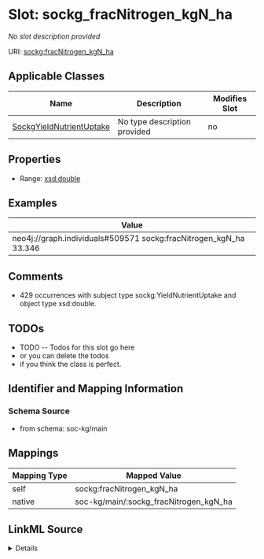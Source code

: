 

# Slot: sockg_fracNitrogen_kgN_ha


_No slot description provided_





URI: [sockg:fracNitrogen_kgN_ha](http://www.semanticweb.org/sockg/ontologies/2024/0/soil-carbon-ontology/fracNitrogen_kgN_ha)



<!-- no inheritance hierarchy -->





## Applicable Classes

| Name | Description | Modifies Slot |
| --- | --- | --- |
| [SockgYieldNutrientUptake](../classes/SockgYieldNutrientUptake.md) | No type description provided |  no  |







## Properties

* Range: [xsd:double](http://www.w3.org/2001/XMLSchema#double)






## Examples

| Value |
| --- |
| neo4j://graph.individuals#509571 sockg:fracNitrogen_kgN_ha 33.346 |

## Comments

* 429 occurrences with subject type sockg:YieldNutrientUptake and object type xsd:double.

## TODOs

* TODO -- Todos for this slot go here
* or you can delete the todos
* if you think the class is perfect.

## Identifier and Mapping Information







### Schema Source


* from schema: soc-kg/main




## Mappings

| Mapping Type | Mapped Value |
| ---  | ---  |
| self | sockg:fracNitrogen_kgN_ha |
| native | soc-kg/main/:sockg_fracNitrogen_kgN_ha |




## LinkML Source

<details>
```yaml
name: sockg_fracNitrogen_kgN_ha
description: No slot description provided
todos:
- TODO -- Todos for this slot go here
- or you can delete the todos
- if you think the class is perfect.
comments:
- 429 occurrences with subject type sockg:YieldNutrientUptake and object type xsd:double.
examples:
- value: neo4j://graph.individuals#509571 sockg:fracNitrogen_kgN_ha 33.346
from_schema: soc-kg/main
rank: 1000
slot_uri: sockg:fracNitrogen_kgN_ha
alias: sockg_fracNitrogen_kgN_ha
domain_of:
- sockg_YieldNutrientUptake
range: double

```
</details>